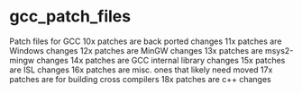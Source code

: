 # gcc_patch_files
Patch files for GCC
10x patches are back ported changes
11x patches are Windows changes
12x patches are MinGW changes
13x patches are msys2-mingw changes
14x patches are GCC internal library changes
15x patches are ISL changes
16x patches are misc. ones that likely need moved
17x patches are for building cross compilers
18x patches are c++ changes
